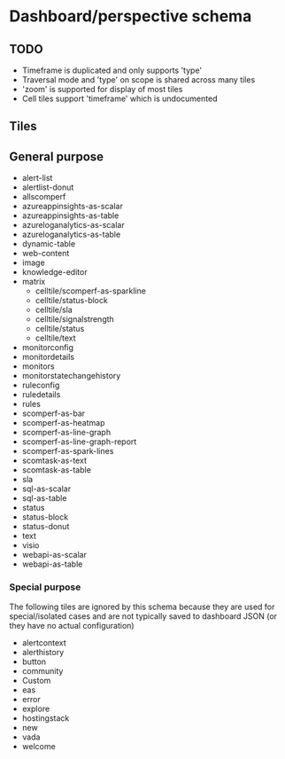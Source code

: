 # Dashboard/perspective schema

## TODO
* Timeframe is duplicated and only supports 'type'
* Traversal mode and 'type' on scope is shared across many tiles
* 'zoom' is supported for display of most tiles
* Cell tiles support 'timeframe' which is undocumented

## Tiles

## General purpose
* alert-list
* alertlist-donut
* allscomperf
* azureappinsights-as-scalar
* azureappinsights-as-table
* azureloganalytics-as-scalar
* azureloganalytics-as-table
* dynamic-table
* web-content
* image
* knowledge-editor
* matrix
	* celltile/scomperf-as-sparkline
	* celltile/status-block
	* celltile/sla
	* celltile/signalstrength
	* celltile/status
	* celltile/text
* monitorconfig
* monitordetails
* monitors
* monitorstatechangehistory
* ruleconfig
* ruledetails
* rules
* scomperf-as-bar
* scomperf-as-heatmap
* scomperf-as-line-graph
* scomperf-as-line-graph-report
* scomperf-as-spark-lines
* scomtask-as-text
* scomtask-as-table
* sla
* sql-as-scalar
* sql-as-table
* status
* status-block
* status-donut
* text
* visio
* webapi-as-scalar
* webapi-as-table

### Special purpose
The following tiles are ignored by this schema because they are used for special/isolated cases and are not typically saved to dashboard JSON (or they have no actual configuration)

* alertcontext
* alerthistory
* button
* community
* Custom
* eas
* error
* explore
* hostingstack
* new 
* vada
* welcome 